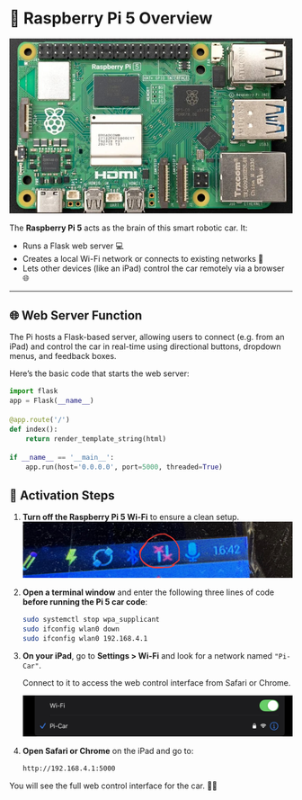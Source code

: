 # 🧠 Raspberry Pi 5 Overview

![Raspberry Pi 5 Component](assets/pi5.jpg) 

The **Raspberry Pi 5** acts as the brain of this smart robotic car. It:

- Runs a Flask web server 💻  
- Creates a local Wi-Fi network or connects to existing networks 📡  
- Lets other devices (like an iPad) control the car remotely via a browser 🌐

---

## 🌐 Web Server Function

The Pi hosts a Flask-based server, allowing users to connect (e.g. from an iPad) and control the car in real-time using directional buttons, dropdown menus, and feedback boxes.

Here’s the basic code that starts the web server:

```python
import flask
app = Flask(__name__)

@app.route('/')
def index():
    return render_template_string(html)

if __name__ == '__main__':
    app.run(host='0.0.0.0', port=5000, threaded=True)
```
## 🚀 Activation Steps

1. **Turn off the Raspberry Pi 5 Wi-Fi** to ensure a clean setup.  
   ![Turning Off Pi5 Wi-Fi](assets/pi5_wifi_off.jpg) <!-- Replace with your actual image filename later -->

2. **Open a terminal window** and enter the following three lines of code **before running the Pi 5 car code**:

    ```bash
    sudo systemctl stop wpa_supplicant
    sudo ifconfig wlan0 down
    sudo ifconfig wlan0 192.168.4.1
    ```

3. **On your iPad**, go to **Settings > Wi-Fi** and look for a network named `"Pi-Car"`.

   Connect to it to access the web control interface from Safari or Chrome.

   ![iPad Connecting to Pi5 Car](assets/ipad_connect_wifi.jpg) <!-- Replace with your actual image filename later -->

4. **Open Safari or Chrome** on the iPad and go to:
   
    ```bash
    http://192.168.4.1:5000
    ```
You will see the full web control interface for the car. 🚗📲
